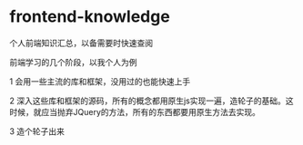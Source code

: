 # frontend-knowledge

个人前端知识汇总，以备需要时快速查阅

前端学习的几个阶段，以我个人为例

1 会用一些主流的库和框架，没用过的也能快速上手

2 深入这些库和框架的源码，所有的概念都用原生js实现一遍，造轮子的基础。这时候，就应当抛弃JQuery的方法，所有的东西都要用原生方法去实现。

3 造个轮子出来

